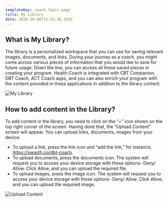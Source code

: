 ```yaml
---
templateKey: coach-topic-page
title: My Library
date: 2020-10-08T15:25:36.934Z
---
```

## What is My Library?

The library is a personalized workspace that you can use for saving relevant images, documents, and links. During your journey as a coach, you might come across various pieces of information that you would like to save for future usage. Down the line, you can access all these saved pieces in creating your program. Health Coach is integrated with CBT Companion, DBT Coach, ACT Coach apps, and you can also enrich your program with the content provided in these applications in addition to the library content.

![My Library](/img/my-library-i.png "My Library")

## How to add content in the Library?

To add content in the library, you need to click on the “+” icon shown on the top right corner of the screen. Having done that, the “Upload Content” screen will appear. You can upload links, documents, images from your device. 

* To upload a link, press the link icon and “add the link,” for instance, https://swasth.co/dbt-coach.
* To upload documents, press the documents icon. The system will request you to access your device storage with these options- Deny/ Allow. Click Allow, and you can upload the required file. 
* To upload images, press the image icon. The system will request you to access your device storage with these options- Deny/ Allow. Click Allow, and you can upload the required image.

![Upload Content](/img/upload-content-i.png "Upload Content")
